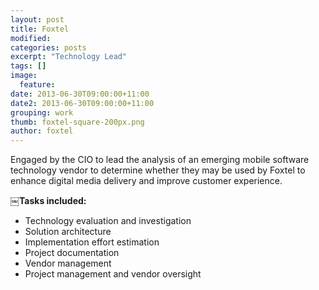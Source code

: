 ```yaml
---
layout: post
title: Foxtel
modified:
categories: posts
excerpt: "Technology Lead"
tags: []
image:
  feature:
date: 2013-06-30T09:00:00+11:00
date2: 2013-06-30T09:00:00+11:00
grouping: work
thumb: foxtel-square-200px.png
author: foxtel
---
```



Engaged by the CIO to lead the analysis of an emerging mobile software technology vendor to determine whether they may be used by Foxtel to enhance digital media delivery and improve customer experience.

￼**Tasks included:**

- Technology evaluation and investigation
- Solution architecture
- Implementation effort estimation
- Project documentation
- Vendor management
- Project management and vendor oversight
